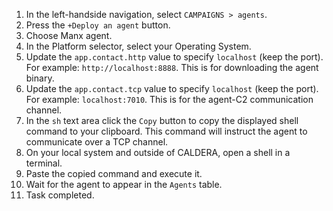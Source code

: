 1. In the left-handside navigation, select `CAMPAIGNS > agents`.
1. Press the `+Deploy an agent` button.
1. Choose Manx agent.
1. In the Platform selector, select your Operating System.
1. Update the `app.contact.http` value to specify `localhost` (keep the port). For example: `http://localhost:8888`. This is for downloading the agent binary.
1. Update the `app.contact.tcp` value to specify `localhost` (keep the port). For example: `localhost:7010`. This is for the agent-C2 communication channel.
1. In the `sh` text area click the `Copy` button to copy the displayed shell command to your clipboard. This command will instruct the agent to communicate over a TCP channel.
1. On your local system and outside of CALDERA, open a shell in a terminal.
1. Paste the copied command and execute it.
1. Wait for the agent to appear in the `Agents` table.
1. Task completed.